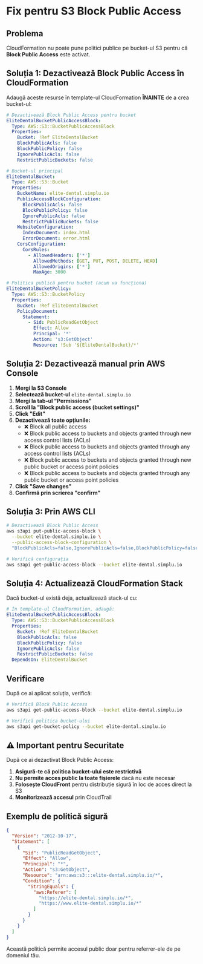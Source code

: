 # Fix pentru S3 Block Public Access

## Problema
CloudFormation nu poate pune politici publice pe bucket-ul S3 pentru că **Block Public Access** este activat.

## Soluția 1: Dezactivează Block Public Access în CloudFormation

Adaugă aceste resurse în template-ul CloudFormation **ÎNAINTE** de a crea bucket-ul:

```yaml
# Dezactivează Block Public Access pentru bucket
EliteDentalBucketPublicAccessBlock:
  Type: AWS::S3::BucketPublicAccessBlock
  Properties:
    Bucket: !Ref EliteDentalBucket
    BlockPublicAcls: false
    BlockPublicPolicy: false
    IgnorePublicAcls: false
    RestrictPublicBuckets: false

# Bucket-ul principal
EliteDentalBucket:
  Type: AWS::S3::Bucket
  Properties:
    BucketName: elite-dental.simplu.io
    PublicAccessBlockConfiguration:
      BlockPublicAcls: false
      BlockPublicPolicy: false
      IgnorePublicAcls: false
      RestrictPublicBuckets: false
    WebsiteConfiguration:
      IndexDocument: index.html
      ErrorDocument: error.html
    CorsConfiguration:
      CorsRules:
        - AllowedHeaders: ['*']
          AllowedMethods: [GET, PUT, POST, DELETE, HEAD]
          AllowedOrigins: ['*']
          MaxAge: 3000

# Politica publică pentru bucket (acum va funcționa)
EliteDentalBucketPolicy:
  Type: AWS::S3::BucketPolicy
  Properties:
    Bucket: !Ref EliteDentalBucket
    PolicyDocument:
      Statement:
        - Sid: PublicReadGetObject
          Effect: Allow
          Principal: '*'
          Action: 's3:GetObject'
          Resource: !Sub '${EliteDentalBucket}/*'
```

## Soluția 2: Dezactivează manual prin AWS Console

1. **Mergi la S3 Console**
2. **Selectează bucket-ul** `elite-dental.simplu.io`
3. **Mergi la tab-ul "Permissions"**
4. **Scroll la "Block public access (bucket settings)"**
5. **Click "Edit"**
6. **Dezactivează toate opțiunile:**
   - ❌ Block all public access
   - ❌ Block public access to buckets and objects granted through new access control lists (ACLs)
   - ❌ Block public access to buckets and objects granted through any access control lists (ACLs)
   - ❌ Block public access to buckets and objects granted through new public bucket or access point policies
   - ❌ Block public access to buckets and objects granted through any public bucket or access point policies
7. **Click "Save changes"**
8. **Confirmă prin scrierea "confirm"**

## Soluția 3: Prin AWS CLI

```bash
# Dezactivează Block Public Access
aws s3api put-public-access-block \
  --bucket elite-dental.simplu.io \
  --public-access-block-configuration \
  "BlockPublicAcls=false,IgnorePublicAcls=false,BlockPublicPolicy=false,RestrictPublicBuckets=false"

# Verifică configurația
aws s3api get-public-access-block --bucket elite-dental.simplu.io
```

## Soluția 4: Actualizează CloudFormation Stack

Dacă bucket-ul există deja, actualizează stack-ul cu:

```yaml
# În template-ul CloudFormation, adaugă:
EliteDentalBucketPublicAccessBlock:
  Type: AWS::S3::BucketPublicAccessBlock
  Properties:
    Bucket: !Ref EliteDentalBucket
    BlockPublicAcls: false
    BlockPublicPolicy: false
    IgnorePublicAcls: false
    RestrictPublicBuckets: false
  DependsOn: EliteDentalBucket
```

## Verificare

După ce ai aplicat soluția, verifică:

```bash
# Verifică Block Public Access
aws s3api get-public-access-block --bucket elite-dental.simplu.io

# Verifică politica bucket-ului
aws s3api get-bucket-policy --bucket elite-dental.simplu.io
```

## ⚠️ Important pentru Securitate

După ce ai dezactivat Block Public Access:

1. **Asigură-te că politica bucket-ului este restrictivă**
2. **Nu permite acces public la toate fișierele** dacă nu este necesar
3. **Folosește CloudFront** pentru distribuție sigură în loc de acces direct la S3
4. **Monitorizează accesul** prin CloudTrail

## Exemplu de politică sigură

```json
{
  "Version": "2012-10-17",
  "Statement": [
    {
      "Sid": "PublicReadGetObject",
      "Effect": "Allow",
      "Principal": "*",
      "Action": "s3:GetObject",
      "Resource": "arn:aws:s3:::elite-dental.simplu.io/*",
      "Condition": {
        "StringEquals": {
          "aws:Referer": [
            "https://elite-dental.simplu.io/*",
            "https://www.elite-dental.simplu.io/*"
          ]
        }
      }
    }
  ]
}
```

Această politică permite accesul public doar pentru referrer-ele de pe domeniul tău.
